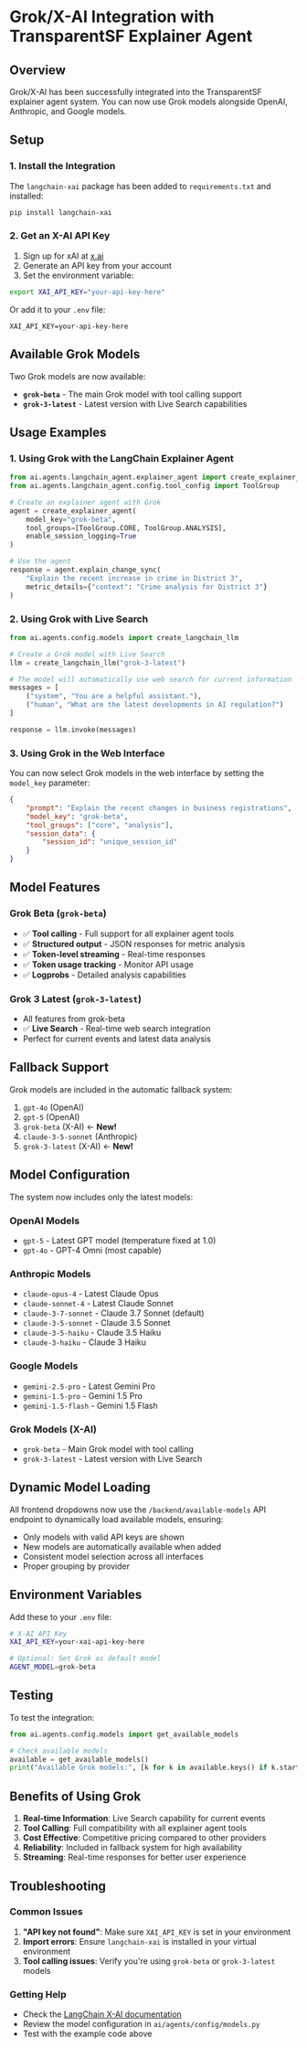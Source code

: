 # Grok/X-AI Integration with TransparentSF Explainer Agent

## Overview

Grok/X-AI has been successfully integrated into the TransparentSF explainer agent system. You can now use Grok models alongside OpenAI, Anthropic, and Google models.

## Setup

### 1. Install the Integration

The `langchain-xai` package has been added to `requirements.txt` and installed:

```bash
pip install langchain-xai
```

### 2. Get an X-AI API Key

1. Sign up for xAI at [x.ai](https://x.ai)
2. Generate an API key from your account
3. Set the environment variable:

```bash
export XAI_API_KEY="your-api-key-here"
```

Or add it to your `.env` file:

```
XAI_API_KEY=your-api-key-here
```

## Available Grok Models

Two Grok models are now available:

- **`grok-beta`** - The main Grok model with tool calling support
- **`grok-3-latest`** - Latest version with Live Search capabilities

## Usage Examples

### 1. Using Grok with the LangChain Explainer Agent

```python
from ai.agents.langchain_agent.explainer_agent import create_explainer_agent
from ai.agents.langchain_agent.config.tool_config import ToolGroup

# Create an explainer agent with Grok
agent = create_explainer_agent(
    model_key="grok-beta",
    tool_groups=[ToolGroup.CORE, ToolGroup.ANALYSIS],
    enable_session_logging=True
)

# Use the agent
response = agent.explain_change_sync(
    "Explain the recent increase in crime in District 3",
    metric_details={"context": "Crime analysis for District 3"}
)
```

### 2. Using Grok with Live Search

```python
from ai.agents.config.models import create_langchain_llm

# Create a Grok model with Live Search
llm = create_langchain_llm("grok-3-latest")

# The model will automatically use web search for current information
messages = [
    ("system", "You are a helpful assistant."),
    ("human", "What are the latest developments in AI regulation?")
]

response = llm.invoke(messages)
```

### 3. Using Grok in the Web Interface

You can now select Grok models in the web interface by setting the `model_key` parameter:

```json
{
    "prompt": "Explain the recent changes in business registrations",
    "model_key": "grok-beta",
    "tool_groups": ["core", "analysis"],
    "session_data": {
        "session_id": "unique_session_id"
    }
}
```

## Model Features

### Grok Beta (`grok-beta`)
- ✅ **Tool calling** - Full support for all explainer agent tools
- ✅ **Structured output** - JSON responses for metric analysis
- ✅ **Token-level streaming** - Real-time responses
- ✅ **Token usage tracking** - Monitor API usage
- ✅ **Logprobs** - Detailed analysis capabilities

### Grok 3 Latest (`grok-3-latest`)
- All features from grok-beta
- ✅ **Live Search** - Real-time web search integration
- Perfect for current events and latest data analysis

## Fallback Support

Grok models are included in the automatic fallback system:

1. `gpt-4o` (OpenAI)
2. `gpt-5` (OpenAI)
3. `grok-beta` (X-AI) ← **New!**
4. `claude-3-5-sonnet` (Anthropic)
5. `grok-3-latest` (X-AI) ← **New!**

## Model Configuration

The system now includes only the latest models:

### OpenAI Models
- `gpt-5` - Latest GPT model (temperature fixed at 1.0)
- `gpt-4o` - GPT-4 Omni (most capable)

### Anthropic Models
- `claude-opus-4` - Latest Claude Opus
- `claude-sonnet-4` - Latest Claude Sonnet
- `claude-3-7-sonnet` - Claude 3.7 Sonnet (default)
- `claude-3-5-sonnet` - Claude 3.5 Sonnet
- `claude-3-5-haiku` - Claude 3.5 Haiku
- `claude-3-haiku` - Claude 3 Haiku

### Google Models
- `gemini-2.5-pro` - Latest Gemini Pro
- `gemini-1.5-pro` - Gemini 1.5 Pro
- `gemini-1.5-flash` - Gemini 1.5 Flash

### Grok Models (X-AI)
- `grok-beta` - Main Grok model with tool calling
- `grok-3-latest` - Latest version with Live Search

## Dynamic Model Loading

All frontend dropdowns now use the `/backend/available-models` API endpoint to dynamically load available models, ensuring:

- Only models with valid API keys are shown
- New models are automatically available when added
- Consistent model selection across all interfaces
- Proper grouping by provider

## Environment Variables

Add these to your `.env` file:

```bash
# X-AI API Key
XAI_API_KEY=your-xai-api-key-here

# Optional: Set Grok as default model
AGENT_MODEL=grok-beta
```

## Testing

To test the integration:

```python
from ai.agents.config.models import get_available_models

# Check available models
available = get_available_models()
print("Available Grok models:", [k for k in available.keys() if k.startswith("grok")])
```

## Benefits of Using Grok

1. **Real-time Information**: Live Search capability for current events
2. **Tool Calling**: Full compatibility with all explainer agent tools
3. **Cost Effective**: Competitive pricing compared to other providers
4. **Reliability**: Included in fallback system for high availability
5. **Streaming**: Real-time responses for better user experience

## Troubleshooting

### Common Issues

1. **"API key not found"**: Make sure `XAI_API_KEY` is set in your environment
2. **Import errors**: Ensure `langchain-xai` is installed in your virtual environment
3. **Tool calling issues**: Verify you're using `grok-beta` or `grok-3-latest` models

### Getting Help

- Check the [LangChain X-AI documentation](https://python.langchain.com/docs/integrations/chat/xai/)
- Review the model configuration in `ai/agents/config/models.py`
- Test with the example code above
